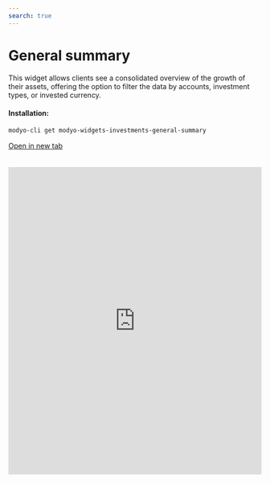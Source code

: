 ```yaml
---
search: true
---
```


# General summary

This widget allows clients see a consolidated overview of the growth of their assets, offering the option to filter the data by accounts, investment types, or invested currency.

#### Installation:

```bash
modyo-cli get modyo-widgets-investments-general-summary
```

[Open in new tab](https://widgets.modyo.com/inversiones/resumen-general)

<iframe id="widgetFrame" src="https://widgets.modyo.com/inversiones/resumen-general" width="100%" frameBorder="0"  style="min-height:612px;overflow:auto;margin-top:20px;"/>

| Feature             | Description                                                                                                                                                                                                                      |
| ------------------- | -------------------------------------------------------------------------------------------------------------------------------------------------------------------------------------------------------------------------------- |
| Consolidated Assets | Shows a consolidated view of the client's total assets at the end of the previous day. Provides a summary of the client's invested assets, displaying accounts, products and the currency in which the transaction is performed. |
| Monthly Growth      | Presents the initial and final asset total of the selected month, together with the transactions of the month (contributions, withdrawals, changes in assets).                                                                   |
| Annual Growth       | Shows a comparison between the equity growth during the current year to date (YTD) and the investment growth during the previous year (from the beginning to the end of the year).                                               |
